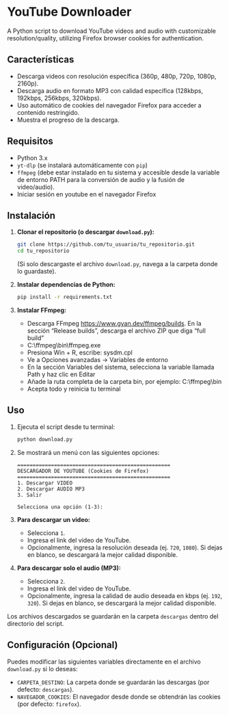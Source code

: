 # YouTube Downloader

A Python script to download YouTube videos and audio with customizable resolution/quality, utilizing Firefox browser cookies for authentication.

## Características

*   Descarga videos con resolución específica (360p, 480p, 720p, 1080p, 2160p).
*   Descarga audio en formato MP3 con calidad específica (128kbps, 192kbps, 256kbps, 320kbps).
*   Uso automático de cookies del navegador Firefox para acceder a contenido restringido.
*   Muestra el progreso de la descarga.

## Requisitos

*   Python 3.x
*   `yt-dlp` (se instalará automáticamente con `pip`)
*   `ffmpeg` (debe estar instalado en tu sistema y accesible desde la variable de entorno PATH para la conversión de audio y la fusión de video/audio).
*   Iniciar sesión en youtube en el navegador Firefox

## Instalación

1.  **Clonar el repositorio (o descargar `download.py`):**
    ```bash
    git clone https://github.com/tu_usuario/tu_repositorio.git
    cd tu_repositorio
    ```
    (Si solo descargaste el archivo `download.py`, navega a la carpeta donde lo guardaste).

2.  **Instalar dependencias de Python:**
    ```bash
    pip install -r requirements.txt
    ```

3.  **Instalar FFmpeg:**
    * Descarga FFmpeg https://www.gyan.dev/ffmpeg/builds. En la sección “Release builds”, descarga el archivo ZIP que diga “full build”
    * C:\ffmpeg\bin\ffmpeg.exe
    * Presiona Win + R, escribe: sysdm.cpl
    * Ve a Opciones avanzadas → Variables de entorno
    * En la sección Variables del sistema, selecciona la variable llamada Path y haz clic en Editar
    * Añade la ruta completa de la carpeta bin, por ejemplo: C:\ffmpeg\bin
    * Acepta todo y reinicia tu terminal

## Uso

1.  Ejecuta el script desde tu terminal:
    ```bash
    python download.py
    ```

2.  Se mostrará un menú con las siguientes opciones:
    ```
    ==================================================
    DESCARGADOR DE YOUTUBE (Cookies de Firefox)
    ==================================================
    1. Descargar VIDEO
    2. Descargar AUDIO MP3
    3. Salir

    Selecciona una opción (1-3):
    ```

3.  **Para descargar un video:**
    *   Selecciona `1`.
    *   Ingresa el link del video de YouTube.
    *   Opcionalmente, ingresa la resolución deseada (ej. `720`, `1080`). Si dejas en blanco, se descargará la mejor calidad disponible.

4.  **Para descargar solo el audio (MP3):**
    *   Selecciona `2`.
    *   Ingresa el link del video de YouTube.
    *   Opcionalmente, ingresa la calidad de audio deseada en kbps (ej. `192`, `320`). Si dejas en blanco, se descargará la mejor calidad disponible.

Los archivos descargados se guardarán en la carpeta `descargas` dentro del directorio del script.

## Configuración (Opcional)

Puedes modificar las siguientes variables directamente en el archivo `download.py` si lo deseas:

*   `CARPETA_DESTINO`: La carpeta donde se guardarán las descargas (por defecto: `descargas`).
*   `NAVEGADOR_COOKIES`: El navegador desde donde se obtendrán las cookies (por defecto: `firefox`).
